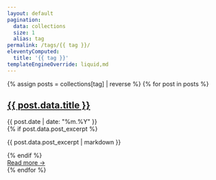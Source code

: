 ```yaml
---
layout: default
pagination:
  data: collections
  size: 1
  alias: tag
permalink: /tags/{{ tag }}/
eleventyComputed:
  title: '{{ tag }}'
templateEngineOverride: liquid,md
---
```

{% assign posts = collections[tag] | reverse %}
{% for post in posts %}
<div class="mb-8 border-b border-gray-200 pb-4 dark:border-gray-700">
  <a class="!no-underline" href="{{ post.url }}">
    <h2
      class="m-0 text-xl font-black leading-tight tracking-normal dark:text-white md:text-2xl"
    >
      {{ post.data.title }}
    </h2>
  </a>
  <div class="my-2 text-sm">
    <time class="dt-published" datetime="{{ post.date }}">
      {{ post.date | date: "%m.%Y" }}
    </time>
  </div>
  {% if post.data.post_excerpt %}
  <p class="p-summary mt-0">{{ post.data.post_excerpt | markdown }}</p>
  {% endif %}
  <div class="mt-4 flex items-center justify-between">
    <a class="flex-none font-normal !no-underline" href="{{ post.url }}">Read more &rarr;</a>
  </div>
</div>
{% endfor %}
